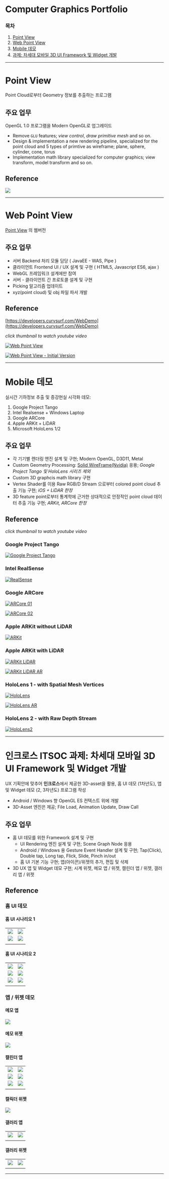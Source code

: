 # Computer Graphics Portfolio

### 목차

1. [Point View](#point-view)
1. [Web Point View](#web-point-view)
1. [Mobile 데모](#mobile-데모)
1. [과제: 차세대 모바일 3D UI Framework 및 Widget 개발](#인크로스-itsoc-과제:-차세대-모바일-3d-ui-framework-및-widget-개발)

---

# Point View

Point Cloud로부터 Geometry 정보를 추출하는 프로그램

## 주요 업무

OpenGL 1.0 프로그램을 Modern OpenGL로 업그레이드

- Remove `GLU` features; _view control_, _draw primitive mesh_ and so on.
- Design & implementation a new rendering pipeline, specialized for the point cloud and 5 types of primtive as wireframe; plane, sphere, cylinder, cone, torus
- Implementation math library specialized for computer graphics; view transform, model transform and so on.

## Reference

![](img/fig01_pointview.png)

---

# Web Point View

[Point View](pointview.md) 의 웹버전

## 주요 업무

* 서버 Backend 처리 모듈 담당 ( JavaEE - WAS, Pipe )
* 클라이언트 Frontend UI / UX 설계 및 구현 ( HTML5, Javascript ES6, ajax )
* WebGL 프레임워크 설계에만 참여
* 서버 - 클라이언트 간 프로토콜 설계 및 구현
* Picking 알고리즘 업데이트
* xyz(point cloud) 및 obj 파일 파서 개발

## Reference

[https://developers.curvsurf.com/WebDemo](https://developers.curvsurf.com/WebDemo)

_click thumbnail to watch youtube video_

[![Web Point View](https://i.ytimg.com/vi/jWrk_zz9xX4/hqdefault.jpg?sqp=-oaymwEcCPYBEIoBSFXyq4qpAw4IARUAAIhCGAFwAcABBg==&rs=AOn4CLDKlNfv3lvQjcnbgYzfDWHU8ofeeQ)](https://youtu.be/jWrk_zz9xX4?si=sqXvq2Yd5u0NVaQi)

[![Web Point View - Initial Version](https://i.ytimg.com/vi/oKlxI2r2oWU/hqdefault.jpg?sqp=-oaymwEcCPYBEIoBSFXyq4qpAw4IARUAAIhCGAFwAcABBg==&rs=AOn4CLD6wFFAPOJmNEcCGvzV1Hf5xJfYpw)](https://youtu.be/oKlxI2r2oWU?si=vrZwAIydJojVboQH)

---

# Mobile 데모

실시간 기하정보 추출 및 증강현실 시각화 데모:

1. Google Project Tango
1. Intel Realsense + Windows Laptop
1. Google ARCore
1. Apple ARKit + LiDAR
1. Microsoft HoloLens 1/2

## 주요 업무

* 각 기기별 렌더링 엔진 설계 및 구현; Modern OpenGL, D3D11, Metal
* Custom Geometry Processing: [Solid WireFrame(Nvidia)](https://developer.download.nvidia.com/SDK/10/direct3d/Source/SolidWireframe/Doc/SolidWireframe.pdf) 응용; _Google Project Tango 및 HoloLens 시리즈 제외_
* Custom 3D graphcis math library 구현
* Vertex Shader를 이용 Raw RGB/D Stream 으로부터 colored point cloud 추출 기능 구현; _iOS + LiDAR 한정_
* 3D feature point로부터 통계학에 근거한 상대적으로 안정적인 point cloud 데이터 추출 기능 구현; _ARKit, ARCore 한정_

## Reference

_click thumbnail to watch youtube video_

### Google Project Tango

[![Google Project Tango](https://i.ytimg.com/an_webp/8ruiudETvuY/mqdefault_6s.webp?du=3000&sqp=CIiLo60G&rs=AOn4CLD_9ozlA3S3Wtf5kxV_Wy5zjWkClA)](https://www.youtube.com/watch?v=8ruiudETvuY)

### Intel RealSense

[![RealSense](https://i.ytimg.com/an_webp/HGwojt6Gqrc/mqdefault_6s.webp?du=3000&sqp=CKedo60G&rs=AOn4CLCn2Du5s0wdxeWxgOwbnsQvjWXUHQ)](https://www.youtube.com/watch?v=HGwojt6Gqrc)

### Google ARCore

[![ARCore 01](https://i.ytimg.com/vi/p2mkBKEp0_U/hqdefault.jpg?sqp=-oaymwEcCNACELwBSFXyq4qpAw4IARUAAIhCGAFwAcABBg==&rs=AOn4CLB-DnnFTkdyG93ZWzVkaka9jxVtIg)](https://youtu.be/p2mkBKEp0_U?si=hyPEVaYhkIP5EU-Q)

[![ARCore 02](https://i.ytimg.com/vi/EqQuSTjVL18/hqdefault.jpg?sqp=-oaymwEcCNACELwBSFXyq4qpAw4IARUAAIhCGAFwAcABBg==&rs=AOn4CLB1jEhBnmX6daJHt9P1cClPTsoHhg)](https://youtu.be/EqQuSTjVL18?si=6peCgVK3a5lRmUOd&t=30)

### Apple ARKit without LiDAR

[![ARKit](https://i.ytimg.com/vi/PkHjW68JMHQ/hqdefault.jpg?sqp=-oaymwEcCNACELwBSFXyq4qpAw4IARUAAIhCGAFwAcABBg==&rs=AOn4CLDAOTv7jWNZ96jODAGRVUApqDEdxg)](https://youtu.be/PkHjW68JMHQ?si=W2Uf6tIF0eSCV_N2)

### Apple ARKit with LiDAR

[![ARKit LiDAR](https://i.ytimg.com/an_webp/Pq55xNtvbzQ/mqdefault_6s.webp?du=3000&sqp=CNCWo60G&rs=AOn4CLDBKmOVlOR7gLbXhhTTz_k7Mq5IxQ)](https://www.youtube.com/watch?v=Pq55xNtvbzQ)

[![ARKit LiDAR AR](https://i.ytimg.com/an_webp/eSGY49ND6dY/mqdefault_6s.webp?du=3000&sqp=CJqio60G&rs=AOn4CLATxolIMIweyCDBuiBufMuP9DY7yg)](https://www.youtube.com/watch?v=eSGY49ND6dY)


### HoloLens 1 - with Spatial Mesh Vertices

[![HoloLens](https://i.ytimg.com/an_webp/4RYMR8i8suU/mqdefault_6s.webp?du=3000&sqp=CMejo60G&rs=AOn4CLBFkVWMvbjORil7uGnMAG6llAMZnQ)](https://www.youtube.com/watch?v=4RYMR8i8suU)

[![HoloLens AR](https://i.ytimg.com/vi/_Cao7bVZAMg/hqdefault.jpg?sqp=-oaymwEcCNACELwBSFXyq4qpAw4IARUAAIhCGAFwAcABBg==&rs=AOn4CLDPqqEdMOoLoKse9yXWkcJRLZWOwA)](https://www.youtube.com/watch?v=_Cao7bVZAMg)

### HoloLens 2 - with Raw Depth Stream

[![HoloLens2](https://i.ytimg.com/an_webp/IDrfxeHuZVo/mqdefault_6s.webp?du=3000&sqp=CPqmo60G&rs=AOn4CLB_dNf23Dmi66VGdFiB2Dum5bGGxw)](https://www.youtube.com/watch?v=IDrfxeHuZVo)

---

# 인크로스 ITSOC 과제: 차세대 모바일 3D UI Framework 및 Widget 개발

UX 기획안에 맞추어 **인크로스**에서 제공한 3D-asset을 활용, 홈 UI 데모 (1차년도), 앱 및 Widget 데모 (2, 3차년도) 프로그램 작성

* Android / Windows 향 OpenGL ES 컨텍스트 위에 개발
* 3D-Asset 엔진은 제공; File Load, Animation Update, Draw Call

## 주요 업무

- 홈 UI 데모를 위한 Framework 설계 및 구현
   * UI Rendering 엔진 설계 및 구현; Scene Graph Node 응용
   * Android / Windows 용 Gesture Event Handler 설계 및 구현; Tap(Click), Double tap, Long tap, Flick, Slide, Pinch in/out
   * 홈 UI 기본 기능 구현; 앱(아이콘)/위젯의 추가, 편집 및 삭제
- 3D UX 앱 및 Widget 데모 구현; 시계 위젯, 메모 앱 / 위젯, 캘린더 앱 / 위젯, 갤러리 앱 / 위젯

## Reference

### 홈 UI 데모

#### 홈 UI 시나리오 1

| | |
|:---:|:---:|
| ![](img/itsoc/s01_fig01.png) | ![](img/itsoc/s01_fig03.png) |
| ![](img/itsoc/s01_fig02.png) | ![](img/itsoc/s01_fig04.png) |
| | |

#### 홈 UI 시나리오 2

| | |
|:---:|:---:|
| ![](img/itsoc/s02_fig01.png) | ![](img/itsoc/s02_fig04.png) |
| ![](img/itsoc/s02_fig02.png) | ![](img/itsoc/s02_fig05.png) |
| ![](img/itsoc/s02_fig03.png) | ![](img/itsoc/s02_fig06.png) |
| | |

### 앱 / 위젯 데모

#### 메모 앱

![](img/itsoc/memo_app_fig01.png)

#### 메모 위젯

![](img/itsoc/memo_widget_fig01.png)

#### 캘린더 앱

| | |
|:---:|:---:|
| ![](img/itsoc/calander_app_fig01.png) | ![](img/itsoc/calander_app_fig02.png) |
| ![](img/itsoc/calander_app_fig03.png) | ![](img/itsoc/calander_app_fig04.png) |
| ![](img/itsoc/calander_app_fig05.png) | ![](img/itsoc/calander_app_fig06.png) |
| | |

#### 캘릭더 위젯

![](img/itsoc/calander_widget_fig01.png)

#### 갤러리 앱

| | |
|:---:|:---:|
| ![](img/itsoc/gallary_app_fig01.png) | ![](img/itsoc/gallary_app_fig02.png) |
| | |

#### 갤러리 위젯

| | |
|:-:|:-:|
| ![](img/itsoc/gallary_widget_fig01.png) | ![](img/itsoc/gallary_widget_fig02.png) |
| | |

---
